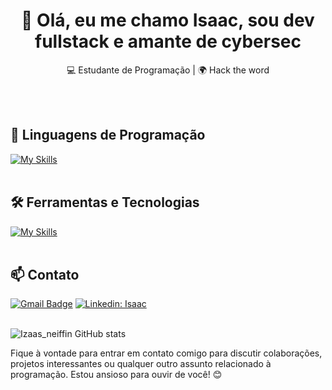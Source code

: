 <h1 align="center">👋 Olá, eu me chamo Isaac, sou dev fullstack e amante de cybersec</h1>

<p align="center">
  💻 Estudante de Programação | 🌍 Hack the word
</p><br><br>


## 🚀 Linguagens de Programação
[![My Skills](https://skillicons.dev/icons?i=python,js,c,ts,bash)](https://skillicons.dev)<br><br>

## 🛠️ Ferramentas e Tecnologias
[![My Skills](https://skillicons.dev/icons?i=vscode,react,css,postgres,debian,git,github,linux,nodejs,npm,aws,html,nestjs,netlify,nextjs,nginx)](https://skillicons.dev)<br><br>

## 📫 Contato

[![Gmail Badge](https://img.shields.io/badge/-{SeuEmail}-006bed?style=flat-square&logo=Gmail&logoColor=white&link=mailto:{SeuEmail})](mailto:{SeuEmail})
[![Linkedin: Isaac](https://img.shields.io/badge/-Isaac-blue?style=flat-square&logo=Linkedin&logoColor=white&link=https://www.linkedin.com/in/isaac-gabriel-alves-lino-004067226/)](https://www.linkedin.com/in/isaac-gabriel-alves-lino-004067226/)
 <br><br>


![Izaas_neiffin GitHub stats](https://github-readme-stats.vercel.app/api?username=Izaas_neiffin&show_icons=true&theme=radical)

Fique à vontade para entrar em contato comigo para discutir colaborações, projetos interessantes ou qualquer outro assunto relacionado à programação. Estou ansioso para ouvir de você! 😊 <br><br>
